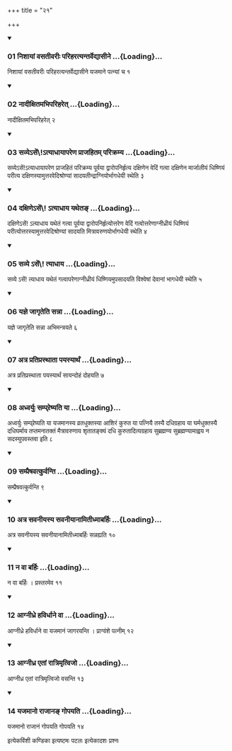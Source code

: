 +++
title = "२१"

+++

<div class="js_include" includetitle="true" newlevelforh1="3" unfilled="" url="/vedAH_yajuH/taittirIyam/sUtram/ApastambaH/shrautam/vishvAsa-prastutiH/11/21/01_nishAyAM_vasatIvarIH_pariharatyantarvedyAsIne.md">
<details open><summary><h3>01 निशायां वसतीवरीः परिहरत्यन्तर्वेद्यासीने ...{Loading}...</h3></summary>

निशायां वसतीवरीः परिहरत्यन्तर्वेद्यासीने यजमाने पत्न्यां च १
</details>
</div>


<div class="js_include" includetitle="true" newlevelforh1="3" unfilled="" url="/vedAH_yajuH/taittirIyam/sUtram/ApastambaH/shrautam/vishvAsa-prastutiH/11/21/02_nAdIxitamabhipariharet.md">
<details open><summary><h3>02 नादीक्षितमभिपरिहरेत् ...{Loading}...</h3></summary>

नादीक्षितमभिपरिहरेत् २
</details>
</div>


<div class="js_include" includetitle="true" newlevelforh1="3" unfilled="" url="/vedAH_yajuH/taittirIyam/sUtram/ApastambaH/shrautam/vishvAsa-prastutiH/11/21/03_savye-seM-tyAdhAyApareNa_prAjahitam_parikramya.md">
<details open><summary><h3>03 सव्येऽसें\!ऽत्याधायापरेण प्राजहितम् परिक्रम्य ...{Loading}...</h3></summary>

सव्येऽसें\!ऽत्याधायापरेण प्राजहितं परिक्रम्य पूर्वया द्वारोपनिर्हृत्य दक्षिणेन वेदिं गत्वा दक्षिणेन मार्जालीयं धिष्णियं परीत्य दक्षिणस्यामुत्तरवेदिश्रोण्यां सादयतीन्द्राग्नियोर्भागधेयी स्थेति ३
</details>
</div>


<div class="js_include" includetitle="true" newlevelforh1="3" unfilled="" url="/vedAH_yajuH/taittirIyam/sUtram/ApastambaH/shrautam/vishvAsa-prastutiH/11/21/04_daxiNe-seM.atyAdhAya_yatheta~N.md">
<details open><summary><h3>04 दक्षिणेऽसें\! ऽत्याधाय यथेतङ् ...{Loading}...</h3></summary>

दक्षिणेऽसें\! ऽत्याधाय यथेतं गत्वा पूर्वया द्वारोपनिर्हृत्योत्तरेण वेदिं गत्वोत्तरेणाग्नीध्रीयं धिष्णियं परीत्योत्तरस्यामुत्तरवेदिश्रोण्यां सादयति मित्रावरुणयोर्भागधेयी स्थेति ४
</details>
</div>


<div class="js_include" includetitle="true" newlevelforh1="3" unfilled="" url="/vedAH_yajuH/taittirIyam/sUtram/ApastambaH/shrautam/vishvAsa-prastutiH/11/21/05_savye.aseM_tyAdhAya.md">
<details open><summary><h3>05 सव्ये ऽसें\! त्याधाय ...{Loading}...</h3></summary>

सव्ये ऽसें\! त्याधाय यथेतं गत्वापरेणाग्नीध्रीयं धिष्णियमुपसादयति विश्वेषां देवानां भागधेयी स्थेति ५
</details>
</div>


<div class="js_include" includetitle="true" newlevelforh1="3" unfilled="" url="/vedAH_yajuH/taittirIyam/sUtram/ApastambaH/shrautam/vishvAsa-prastutiH/11/21/06_yajne_jAgRteti_sannA.md">
<details open><summary><h3>06 यज्ञे जागृतेति सन्ना ...{Loading}...</h3></summary>

यज्ञे जागृतेति सन्ना अभिमन्त्रयते ६
</details>
</div>


<div class="js_include" includetitle="true" newlevelforh1="3" unfilled="" url="/vedAH_yajuH/taittirIyam/sUtram/ApastambaH/shrautam/vishvAsa-prastutiH/11/21/07_atra_pratiprasthAtA_payasyArthaM.md">
<details open><summary><h3>07 अत्र प्रतिप्रस्थाता पयस्यार्थं ...{Loading}...</h3></summary>

अत्र प्रतिप्रस्थाता पयस्यार्थं सायन्दोहं दोहयति ७
</details>
</div>


<div class="js_include" includetitle="true" newlevelforh1="3" unfilled="" url="/vedAH_yajuH/taittirIyam/sUtram/ApastambaH/shrautam/vishvAsa-prastutiH/11/21/08_adhvaryuH_samprreShyati_yA.md">
<details open><summary><h3>08 अध्वर्युः सम्प्र्रेष्यति या ...{Loading}...</h3></summary>

अध्वर्युः सम्प्र्रेष्यति या यजमानस्य व्रतधुक्तस्या आशिरं कुरुत या पत्नियै तस्यै दधिग्रहाय या घर्मधुक्तस्यै दधिघर्माय तप्तमनातक्तं मैत्रावरुणाय शृतातङ्क्यं दधि कुरुतादित्यग्रहाय सुब्रह्मण्य सुब्रह्मण्यामाह्वय न सदस्युपवस्तवा इति ८
</details>
</div>


<div class="js_include" includetitle="true" newlevelforh1="3" unfilled="" url="/vedAH_yajuH/taittirIyam/sUtram/ApastambaH/shrautam/vishvAsa-prastutiH/11/21/09_sampraiShavatkurvanti.md">
<details open><summary><h3>09 सम्प्रैषवत्कुर्वन्ति ...{Loading}...</h3></summary>

सम्प्रैषवत्कुर्वन्ति ९
</details>
</div>


<div class="js_include" includetitle="true" newlevelforh1="3" unfilled="" url="/vedAH_yajuH/taittirIyam/sUtram/ApastambaH/shrautam/vishvAsa-prastutiH/11/21/10_atra_savanIyasya_savanIyAnAmitIdhmAbarhiH.md">
<details open><summary><h3>10 अत्र सवनीयस्य सवनीयानामितीध्माबर्हिः ...{Loading}...</h3></summary>

अत्र सवनीयस्य सवनीयानामितीध्माबर्हिः सन्नह्यति १०
</details>
</div>


<div class="js_include" includetitle="true" newlevelforh1="3" unfilled="" url="/vedAH_yajuH/taittirIyam/sUtram/ApastambaH/shrautam/vishvAsa-prastutiH/11/21/11_na_vA_barhiH.md">
<details open><summary><h3>11 न वा बर्हिः ...{Loading}...</h3></summary>

न वा बर्हिः । प्रस्तरमेव ११
</details>
</div>


<div class="js_include" includetitle="true" newlevelforh1="3" unfilled="" url="/vedAH_yajuH/taittirIyam/sUtram/ApastambaH/shrautam/vishvAsa-prastutiH/11/21/12_AgnIdhre_havirdhAne_vA.md">
<details open><summary><h3>12 आग्नीध्रे हविर्धाने वा ...{Loading}...</h3></summary>

आग्नीध्रे हविर्धाने वा यजमानं जागरयन्ति । प्राग्वंशे पत्नीम् १२
</details>
</div>


<div class="js_include" includetitle="true" newlevelforh1="3" unfilled="" url="/vedAH_yajuH/taittirIyam/sUtram/ApastambaH/shrautam/vishvAsa-prastutiH/11/21/13_AgnIdhra_etAM_rAtrimRtvijo.md">
<details open><summary><h3>13 आग्नीध्र एतां रात्रिमृत्विजो ...{Loading}...</h3></summary>

आग्नीध्र एतां रात्रिमृत्विजो वसन्ति १३
</details>
</div>


<div class="js_include" includetitle="true" newlevelforh1="3" unfilled="" url="/vedAH_yajuH/taittirIyam/sUtram/ApastambaH/shrautam/vishvAsa-prastutiH/11/21/14_yajamAno_rAjAna~N_gopayati.md">
<details open><summary><h3>14 यजमानो राजानङ् गोपयति ...{Loading}...</h3></summary>

यजमानो राजानं गोपयति गोपयति १४
</details>
</div>



  
इत्येकविंशी कण्डिका 
इत्यष्टमः पटलः 
इत्येकादशः प्रश्नः 